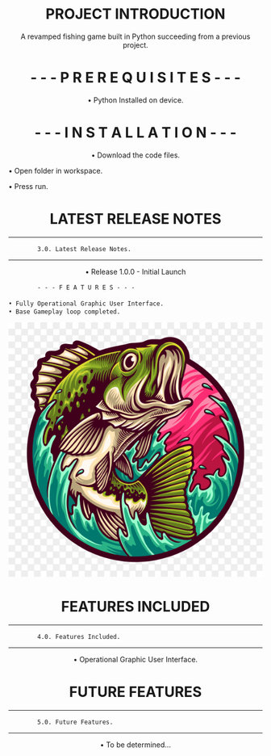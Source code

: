 
<h1 align="center">PROJECT INTRODUCTION</h1>
            


<p align="center"> A revamped fishing game built in Python succeeding from a previous project. </p>

<h1 align="center">- - - P R E R E Q U I S I T E S - - - </h1>

<p align="center"> • Python Installed on device. </p>

<h1 align="center"> - - - I N S T A L L A T I O N - - - </h1>



<p align="center"> • Download the code files.   </p>
<p aligh="center"> • Open folder in workspace. </p>
<p aligh="center"> • Press run.                </p>

<h1 align="center">LATEST RELEASE NOTES</h1>

---------------------------------------------------
            3.0. Latest Release Notes.      
---------------------------------------------------
<p align="center">
• Release 1.0.0 - Initial Launch

            - - - F E A T U R E S - - - 

    • Fully Operational Graphic User Interface.
    • Base Gameplay loop completed.
<p align="center">   
            
![alt text](https://github.com/MaidTho/Fishing-Game-Revamped/blob/main/top_image.png?raw=true) 

</p>

<h1 align="center">FEATURES INCLUDED</h1>

---------------------------------------------------
            4.0. Features Included.
---------------------------------------------------
<p align="center">
• Operational Graphic User Interface.

<h1 align="center">FUTURE FEATURES</h1>

---------------------------------------------------
            5.0. Future Features.
---------------------------------------------------
<p align="center">
• To be determined...

</p>










